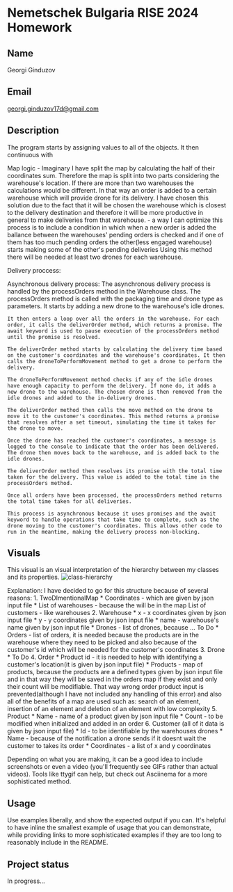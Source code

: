 # Nemetschek Bulgaria RISE 2024 Homework

## Name
Georgi Ginduzov

## Email
georgi.ginduzov17d@gmail.com

## Description
The program starts by assigning values to all of the objects. It then continuous with

Map logic - Imaginary I have split the map by calculating the half of their coordinates sum. Therefore the map is split into two parts considering the warehouse's location. If there are more than two warehouses the calculations would be different. In that way an order is added to a certain warehouse which will provide drone for its delivery. I have chosen this solution due to the fact that it will be chosen the warehouse which is closest to the delivery destination and therefore it will be more productive in general to make deliveries from that warehouse. 
    - a way I can optimize this process is to include a condition in which when a new order is added the ballance between the warehouses' pending orders is checked and if one of them has too much pending orders the other(less engaged warehouse) starts making some of the other's pending deliveries
Using this method there will be needed at least two drones for each warehouse.

Delivery proccess:

Asynchronous delivery process:
The asynchronous delivery process is handled by the processOrders method in the Warehouse class.
    The processOrders method is called with the packaging time and drone type as parameters. It starts by adding a new drone to the warehouse's idle drones.

    It then enters a loop over all the orders in the warehouse. For each order, it calls the deliverOrder method, which returns a promise. The await keyword is used to pause execution of the processOrders method until the promise is resolved.

    The deliverOrder method starts by calculating the delivery time based on the customer's coordinates and the warehouse's coordinates. It then calls the droneToPerformMovement method to get a drone to perform the delivery.

    The droneToPerformMovement method checks if any of the idle drones have enough capacity to perform the delivery. If none do, it adds a new drone to the warehouse. The chosen drone is then removed from the idle drones and added to the in-delivery drones.
    
    The deliverOrder method then calls the move method on the drone to move it to the customer's coordinates. This method returns a promise that resolves after a set timeout, simulating the time it takes for the drone to move.
    
    Once the drone has reached the customer's coordinates, a message is logged to the console to indicate that the order has been delivered. The drone then moves back to the warehouse, and is added back to the idle drones.
    
    The deliverOrder method then resolves its promise with the total time taken for the delivery. This value is added to the total time in the processOrders method.
    
    Once all orders have been processed, the processOrders method returns the total time taken for all deliveries.
    
    This process is asynchronous because it uses promises and the await keyword to handle operations that take time to complete, such as the drone moving to the customer's coordinates. This allows other code to run in the meantime, making the delivery process non-blocking.
    
## Visuals
This visual is an visual interpretation of the hierarchy between my classes and its properties. 
![class-hierarchy](https://drive.google.com/file/d/1pNA91bdSyDrX-MBg2bJvJnX3uYVkPh0f/view?usp=sharing)

Explanation:
I have decided to go for this structure because of several reasons:
    1. TwoDImentionalMap
        * Coordinates - which are given by json input file
        * List of warehouses - because the will be in the map
        List of customers - like warehouses 
    2. Warehouse
        * x - x coordinates given by json input file
        * y - y coordinates given by json input file
        * name - warehouse's name given by json input file
        * Drones - list of drones, because ... To Do
        * Orders - list of orders, it is needed because the products are in the warehouse where they need to be picked and also because of the customer's id which will be needed for the customer's coordinates
    3. Drone 
        * To Do
    4. Order
        * Product id - it is needed to help with identifying a customer's location(it is given by json input file)
        * Products - map of products, because the products are a defined types given by json input file and in that way they will be saved in the orders map if they exist and only their count will be modifiable. That way wrong order product input is prevented(although I have not included any handling of this error) and also all of the benefits of a map are used such as: search of an element, insertion of an element and deletion of an element with low complexity
    5. Product
        * Name - name of a product given by json input file
        * Count - to be modified when initialized and added in an order
    6. Customer (all of it data is given by json input file)
        * Id - to be identifiable by the warehouses drones
        * Name - because of the notification a drone sends if it doesnt wait the customer to takes its order
        * Coordinates - a list of x and y coordinates

    
Depending on what you are making, it can be a good idea to include screenshots or even a video (you'll frequently see GIFs rather than actual videos). Tools like ttygif can help, but check out Asciinema for a more sophisticated method.

## Usage
Use examples liberally, and show the expected output if you can. It's helpful to have inline the smallest example of usage that you can demonstrate, while providing links to more sophisticated examples if they are too long to reasonably include in the README.

## Project status
In progress...